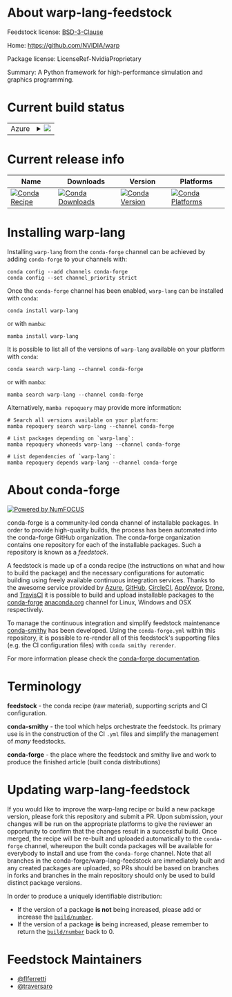 About warp-lang-feedstock
=========================

Feedstock license: [BSD-3-Clause](https://github.com/conda-forge/warp-lang-feedstock/blob/main/LICENSE.txt)

Home: https://github.com/NVIDIA/warp

Package license: LicenseRef-NvidiaProprietary

Summary: A Python framework for high-performance simulation and graphics programming.

Current build status
====================


<table>
    
  <tr>
    <td>Azure</td>
    <td>
      <details>
        <summary>
          <a href="https://dev.azure.com/conda-forge/feedstock-builds/_build/latest?definitionId=20966&branchName=main">
            <img src="https://dev.azure.com/conda-forge/feedstock-builds/_apis/build/status/warp-lang-feedstock?branchName=main">
          </a>
        </summary>
        <table>
          <thead><tr><th>Variant</th><th>Status</th></tr></thead>
          <tbody><tr>
              <td>linux_64_c_compiler_version11cuda_compiler_version11.8cxx_compiler_version11numpy2.0python3.10.____cpython</td>
              <td>
                <a href="https://dev.azure.com/conda-forge/feedstock-builds/_build/latest?definitionId=20966&branchName=main">
                  <img src="https://dev.azure.com/conda-forge/feedstock-builds/_apis/build/status/warp-lang-feedstock?branchName=main&jobName=linux&configuration=linux%20linux_64_c_compiler_version11cuda_compiler_version11.8cxx_compiler_version11numpy2.0python3.10.____cpython" alt="variant">
                </a>
              </td>
            </tr><tr>
              <td>linux_64_c_compiler_version11cuda_compiler_version11.8cxx_compiler_version11numpy2.0python3.11.____cpython</td>
              <td>
                <a href="https://dev.azure.com/conda-forge/feedstock-builds/_build/latest?definitionId=20966&branchName=main">
                  <img src="https://dev.azure.com/conda-forge/feedstock-builds/_apis/build/status/warp-lang-feedstock?branchName=main&jobName=linux&configuration=linux%20linux_64_c_compiler_version11cuda_compiler_version11.8cxx_compiler_version11numpy2.0python3.11.____cpython" alt="variant">
                </a>
              </td>
            </tr><tr>
              <td>linux_64_c_compiler_version11cuda_compiler_version11.8cxx_compiler_version11numpy2.0python3.12.____cpython</td>
              <td>
                <a href="https://dev.azure.com/conda-forge/feedstock-builds/_build/latest?definitionId=20966&branchName=main">
                  <img src="https://dev.azure.com/conda-forge/feedstock-builds/_apis/build/status/warp-lang-feedstock?branchName=main&jobName=linux&configuration=linux%20linux_64_c_compiler_version11cuda_compiler_version11.8cxx_compiler_version11numpy2.0python3.12.____cpython" alt="variant">
                </a>
              </td>
            </tr><tr>
              <td>linux_64_c_compiler_version11cuda_compiler_version11.8cxx_compiler_version11numpy2.0python3.9.____cpython</td>
              <td>
                <a href="https://dev.azure.com/conda-forge/feedstock-builds/_build/latest?definitionId=20966&branchName=main">
                  <img src="https://dev.azure.com/conda-forge/feedstock-builds/_apis/build/status/warp-lang-feedstock?branchName=main&jobName=linux&configuration=linux%20linux_64_c_compiler_version11cuda_compiler_version11.8cxx_compiler_version11numpy2.0python3.9.____cpython" alt="variant">
                </a>
              </td>
            </tr><tr>
              <td>linux_64_c_compiler_version11cuda_compiler_version11.8cxx_compiler_version11numpy2python3.13.____cp313</td>
              <td>
                <a href="https://dev.azure.com/conda-forge/feedstock-builds/_build/latest?definitionId=20966&branchName=main">
                  <img src="https://dev.azure.com/conda-forge/feedstock-builds/_apis/build/status/warp-lang-feedstock?branchName=main&jobName=linux&configuration=linux%20linux_64_c_compiler_version11cuda_compiler_version11.8cxx_compiler_version11numpy2python3.13.____cp313" alt="variant">
                </a>
              </td>
            </tr><tr>
              <td>linux_64_c_compiler_version13cuda_compiler_version12.6cxx_compiler_version13numpy2.0python3.10.____cpython</td>
              <td>
                <a href="https://dev.azure.com/conda-forge/feedstock-builds/_build/latest?definitionId=20966&branchName=main">
                  <img src="https://dev.azure.com/conda-forge/feedstock-builds/_apis/build/status/warp-lang-feedstock?branchName=main&jobName=linux&configuration=linux%20linux_64_c_compiler_version13cuda_compiler_version12.6cxx_compiler_version13numpy2.0python3.10.____cpython" alt="variant">
                </a>
              </td>
            </tr><tr>
              <td>linux_64_c_compiler_version13cuda_compiler_version12.6cxx_compiler_version13numpy2.0python3.11.____cpython</td>
              <td>
                <a href="https://dev.azure.com/conda-forge/feedstock-builds/_build/latest?definitionId=20966&branchName=main">
                  <img src="https://dev.azure.com/conda-forge/feedstock-builds/_apis/build/status/warp-lang-feedstock?branchName=main&jobName=linux&configuration=linux%20linux_64_c_compiler_version13cuda_compiler_version12.6cxx_compiler_version13numpy2.0python3.11.____cpython" alt="variant">
                </a>
              </td>
            </tr><tr>
              <td>linux_64_c_compiler_version13cuda_compiler_version12.6cxx_compiler_version13numpy2.0python3.12.____cpython</td>
              <td>
                <a href="https://dev.azure.com/conda-forge/feedstock-builds/_build/latest?definitionId=20966&branchName=main">
                  <img src="https://dev.azure.com/conda-forge/feedstock-builds/_apis/build/status/warp-lang-feedstock?branchName=main&jobName=linux&configuration=linux%20linux_64_c_compiler_version13cuda_compiler_version12.6cxx_compiler_version13numpy2.0python3.12.____cpython" alt="variant">
                </a>
              </td>
            </tr><tr>
              <td>linux_64_c_compiler_version13cuda_compiler_version12.6cxx_compiler_version13numpy2.0python3.9.____cpython</td>
              <td>
                <a href="https://dev.azure.com/conda-forge/feedstock-builds/_build/latest?definitionId=20966&branchName=main">
                  <img src="https://dev.azure.com/conda-forge/feedstock-builds/_apis/build/status/warp-lang-feedstock?branchName=main&jobName=linux&configuration=linux%20linux_64_c_compiler_version13cuda_compiler_version12.6cxx_compiler_version13numpy2.0python3.9.____cpython" alt="variant">
                </a>
              </td>
            </tr><tr>
              <td>linux_64_c_compiler_version13cuda_compiler_version12.6cxx_compiler_version13numpy2python3.13.____cp313</td>
              <td>
                <a href="https://dev.azure.com/conda-forge/feedstock-builds/_build/latest?definitionId=20966&branchName=main">
                  <img src="https://dev.azure.com/conda-forge/feedstock-builds/_apis/build/status/warp-lang-feedstock?branchName=main&jobName=linux&configuration=linux%20linux_64_c_compiler_version13cuda_compiler_version12.6cxx_compiler_version13numpy2python3.13.____cp313" alt="variant">
                </a>
              </td>
            </tr><tr>
              <td>linux_64_c_compiler_version13cuda_compiler_versionNonecxx_compiler_version13numpy2.0python3.10.____cpython</td>
              <td>
                <a href="https://dev.azure.com/conda-forge/feedstock-builds/_build/latest?definitionId=20966&branchName=main">
                  <img src="https://dev.azure.com/conda-forge/feedstock-builds/_apis/build/status/warp-lang-feedstock?branchName=main&jobName=linux&configuration=linux%20linux_64_c_compiler_version13cuda_compiler_versionNonecxx_compiler_version13numpy2.0python3.10.____cpython" alt="variant">
                </a>
              </td>
            </tr><tr>
              <td>linux_64_c_compiler_version13cuda_compiler_versionNonecxx_compiler_version13numpy2.0python3.11.____cpython</td>
              <td>
                <a href="https://dev.azure.com/conda-forge/feedstock-builds/_build/latest?definitionId=20966&branchName=main">
                  <img src="https://dev.azure.com/conda-forge/feedstock-builds/_apis/build/status/warp-lang-feedstock?branchName=main&jobName=linux&configuration=linux%20linux_64_c_compiler_version13cuda_compiler_versionNonecxx_compiler_version13numpy2.0python3.11.____cpython" alt="variant">
                </a>
              </td>
            </tr><tr>
              <td>linux_64_c_compiler_version13cuda_compiler_versionNonecxx_compiler_version13numpy2.0python3.12.____cpython</td>
              <td>
                <a href="https://dev.azure.com/conda-forge/feedstock-builds/_build/latest?definitionId=20966&branchName=main">
                  <img src="https://dev.azure.com/conda-forge/feedstock-builds/_apis/build/status/warp-lang-feedstock?branchName=main&jobName=linux&configuration=linux%20linux_64_c_compiler_version13cuda_compiler_versionNonecxx_compiler_version13numpy2.0python3.12.____cpython" alt="variant">
                </a>
              </td>
            </tr><tr>
              <td>linux_64_c_compiler_version13cuda_compiler_versionNonecxx_compiler_version13numpy2.0python3.9.____cpython</td>
              <td>
                <a href="https://dev.azure.com/conda-forge/feedstock-builds/_build/latest?definitionId=20966&branchName=main">
                  <img src="https://dev.azure.com/conda-forge/feedstock-builds/_apis/build/status/warp-lang-feedstock?branchName=main&jobName=linux&configuration=linux%20linux_64_c_compiler_version13cuda_compiler_versionNonecxx_compiler_version13numpy2.0python3.9.____cpython" alt="variant">
                </a>
              </td>
            </tr><tr>
              <td>linux_64_c_compiler_version13cuda_compiler_versionNonecxx_compiler_version13numpy2python3.13.____cp313</td>
              <td>
                <a href="https://dev.azure.com/conda-forge/feedstock-builds/_build/latest?definitionId=20966&branchName=main">
                  <img src="https://dev.azure.com/conda-forge/feedstock-builds/_apis/build/status/warp-lang-feedstock?branchName=main&jobName=linux&configuration=linux%20linux_64_c_compiler_version13cuda_compiler_versionNonecxx_compiler_version13numpy2python3.13.____cp313" alt="variant">
                </a>
              </td>
            </tr><tr>
              <td>osx_64_numpy2.0python3.10.____cpython</td>
              <td>
                <a href="https://dev.azure.com/conda-forge/feedstock-builds/_build/latest?definitionId=20966&branchName=main">
                  <img src="https://dev.azure.com/conda-forge/feedstock-builds/_apis/build/status/warp-lang-feedstock?branchName=main&jobName=osx&configuration=osx%20osx_64_numpy2.0python3.10.____cpython" alt="variant">
                </a>
              </td>
            </tr><tr>
              <td>osx_64_numpy2.0python3.11.____cpython</td>
              <td>
                <a href="https://dev.azure.com/conda-forge/feedstock-builds/_build/latest?definitionId=20966&branchName=main">
                  <img src="https://dev.azure.com/conda-forge/feedstock-builds/_apis/build/status/warp-lang-feedstock?branchName=main&jobName=osx&configuration=osx%20osx_64_numpy2.0python3.11.____cpython" alt="variant">
                </a>
              </td>
            </tr><tr>
              <td>osx_64_numpy2.0python3.12.____cpython</td>
              <td>
                <a href="https://dev.azure.com/conda-forge/feedstock-builds/_build/latest?definitionId=20966&branchName=main">
                  <img src="https://dev.azure.com/conda-forge/feedstock-builds/_apis/build/status/warp-lang-feedstock?branchName=main&jobName=osx&configuration=osx%20osx_64_numpy2.0python3.12.____cpython" alt="variant">
                </a>
              </td>
            </tr><tr>
              <td>osx_64_numpy2.0python3.9.____cpython</td>
              <td>
                <a href="https://dev.azure.com/conda-forge/feedstock-builds/_build/latest?definitionId=20966&branchName=main">
                  <img src="https://dev.azure.com/conda-forge/feedstock-builds/_apis/build/status/warp-lang-feedstock?branchName=main&jobName=osx&configuration=osx%20osx_64_numpy2.0python3.9.____cpython" alt="variant">
                </a>
              </td>
            </tr><tr>
              <td>osx_64_numpy2python3.13.____cp313</td>
              <td>
                <a href="https://dev.azure.com/conda-forge/feedstock-builds/_build/latest?definitionId=20966&branchName=main">
                  <img src="https://dev.azure.com/conda-forge/feedstock-builds/_apis/build/status/warp-lang-feedstock?branchName=main&jobName=osx&configuration=osx%20osx_64_numpy2python3.13.____cp313" alt="variant">
                </a>
              </td>
            </tr><tr>
              <td>win_64_cuda_compilerNonecuda_compiler_versionNonenumpy2.0python3.10.____cpython</td>
              <td>
                <a href="https://dev.azure.com/conda-forge/feedstock-builds/_build/latest?definitionId=20966&branchName=main">
                  <img src="https://dev.azure.com/conda-forge/feedstock-builds/_apis/build/status/warp-lang-feedstock?branchName=main&jobName=win&configuration=win%20win_64_cuda_compilerNonecuda_compiler_versionNonenumpy2.0python3.10.____cpython" alt="variant">
                </a>
              </td>
            </tr><tr>
              <td>win_64_cuda_compilerNonecuda_compiler_versionNonenumpy2.0python3.11.____cpython</td>
              <td>
                <a href="https://dev.azure.com/conda-forge/feedstock-builds/_build/latest?definitionId=20966&branchName=main">
                  <img src="https://dev.azure.com/conda-forge/feedstock-builds/_apis/build/status/warp-lang-feedstock?branchName=main&jobName=win&configuration=win%20win_64_cuda_compilerNonecuda_compiler_versionNonenumpy2.0python3.11.____cpython" alt="variant">
                </a>
              </td>
            </tr><tr>
              <td>win_64_cuda_compilerNonecuda_compiler_versionNonenumpy2.0python3.12.____cpython</td>
              <td>
                <a href="https://dev.azure.com/conda-forge/feedstock-builds/_build/latest?definitionId=20966&branchName=main">
                  <img src="https://dev.azure.com/conda-forge/feedstock-builds/_apis/build/status/warp-lang-feedstock?branchName=main&jobName=win&configuration=win%20win_64_cuda_compilerNonecuda_compiler_versionNonenumpy2.0python3.12.____cpython" alt="variant">
                </a>
              </td>
            </tr><tr>
              <td>win_64_cuda_compilerNonecuda_compiler_versionNonenumpy2.0python3.9.____cpython</td>
              <td>
                <a href="https://dev.azure.com/conda-forge/feedstock-builds/_build/latest?definitionId=20966&branchName=main">
                  <img src="https://dev.azure.com/conda-forge/feedstock-builds/_apis/build/status/warp-lang-feedstock?branchName=main&jobName=win&configuration=win%20win_64_cuda_compilerNonecuda_compiler_versionNonenumpy2.0python3.9.____cpython" alt="variant">
                </a>
              </td>
            </tr><tr>
              <td>win_64_cuda_compilerNonecuda_compiler_versionNonenumpy2python3.13.____cp313</td>
              <td>
                <a href="https://dev.azure.com/conda-forge/feedstock-builds/_build/latest?definitionId=20966&branchName=main">
                  <img src="https://dev.azure.com/conda-forge/feedstock-builds/_apis/build/status/warp-lang-feedstock?branchName=main&jobName=win&configuration=win%20win_64_cuda_compilerNonecuda_compiler_versionNonenumpy2python3.13.____cp313" alt="variant">
                </a>
              </td>
            </tr><tr>
              <td>win_64_cuda_compilercuda-nvcccuda_compiler_version12.6numpy2.0python3.10.____cpython</td>
              <td>
                <a href="https://dev.azure.com/conda-forge/feedstock-builds/_build/latest?definitionId=20966&branchName=main">
                  <img src="https://dev.azure.com/conda-forge/feedstock-builds/_apis/build/status/warp-lang-feedstock?branchName=main&jobName=win&configuration=win%20win_64_cuda_compilercuda-nvcccuda_compiler_version12.6numpy2.0python3.10.____cpython" alt="variant">
                </a>
              </td>
            </tr><tr>
              <td>win_64_cuda_compilercuda-nvcccuda_compiler_version12.6numpy2.0python3.11.____cpython</td>
              <td>
                <a href="https://dev.azure.com/conda-forge/feedstock-builds/_build/latest?definitionId=20966&branchName=main">
                  <img src="https://dev.azure.com/conda-forge/feedstock-builds/_apis/build/status/warp-lang-feedstock?branchName=main&jobName=win&configuration=win%20win_64_cuda_compilercuda-nvcccuda_compiler_version12.6numpy2.0python3.11.____cpython" alt="variant">
                </a>
              </td>
            </tr><tr>
              <td>win_64_cuda_compilercuda-nvcccuda_compiler_version12.6numpy2.0python3.12.____cpython</td>
              <td>
                <a href="https://dev.azure.com/conda-forge/feedstock-builds/_build/latest?definitionId=20966&branchName=main">
                  <img src="https://dev.azure.com/conda-forge/feedstock-builds/_apis/build/status/warp-lang-feedstock?branchName=main&jobName=win&configuration=win%20win_64_cuda_compilercuda-nvcccuda_compiler_version12.6numpy2.0python3.12.____cpython" alt="variant">
                </a>
              </td>
            </tr><tr>
              <td>win_64_cuda_compilercuda-nvcccuda_compiler_version12.6numpy2.0python3.9.____cpython</td>
              <td>
                <a href="https://dev.azure.com/conda-forge/feedstock-builds/_build/latest?definitionId=20966&branchName=main">
                  <img src="https://dev.azure.com/conda-forge/feedstock-builds/_apis/build/status/warp-lang-feedstock?branchName=main&jobName=win&configuration=win%20win_64_cuda_compilercuda-nvcccuda_compiler_version12.6numpy2.0python3.9.____cpython" alt="variant">
                </a>
              </td>
            </tr><tr>
              <td>win_64_cuda_compilercuda-nvcccuda_compiler_version12.6numpy2python3.13.____cp313</td>
              <td>
                <a href="https://dev.azure.com/conda-forge/feedstock-builds/_build/latest?definitionId=20966&branchName=main">
                  <img src="https://dev.azure.com/conda-forge/feedstock-builds/_apis/build/status/warp-lang-feedstock?branchName=main&jobName=win&configuration=win%20win_64_cuda_compilercuda-nvcccuda_compiler_version12.6numpy2python3.13.____cp313" alt="variant">
                </a>
              </td>
            </tr><tr>
              <td>win_64_cuda_compilernvcccuda_compiler_version11.8numpy2.0python3.10.____cpython</td>
              <td>
                <a href="https://dev.azure.com/conda-forge/feedstock-builds/_build/latest?definitionId=20966&branchName=main">
                  <img src="https://dev.azure.com/conda-forge/feedstock-builds/_apis/build/status/warp-lang-feedstock?branchName=main&jobName=win&configuration=win%20win_64_cuda_compilernvcccuda_compiler_version11.8numpy2.0python3.10.____cpython" alt="variant">
                </a>
              </td>
            </tr><tr>
              <td>win_64_cuda_compilernvcccuda_compiler_version11.8numpy2.0python3.11.____cpython</td>
              <td>
                <a href="https://dev.azure.com/conda-forge/feedstock-builds/_build/latest?definitionId=20966&branchName=main">
                  <img src="https://dev.azure.com/conda-forge/feedstock-builds/_apis/build/status/warp-lang-feedstock?branchName=main&jobName=win&configuration=win%20win_64_cuda_compilernvcccuda_compiler_version11.8numpy2.0python3.11.____cpython" alt="variant">
                </a>
              </td>
            </tr><tr>
              <td>win_64_cuda_compilernvcccuda_compiler_version11.8numpy2.0python3.12.____cpython</td>
              <td>
                <a href="https://dev.azure.com/conda-forge/feedstock-builds/_build/latest?definitionId=20966&branchName=main">
                  <img src="https://dev.azure.com/conda-forge/feedstock-builds/_apis/build/status/warp-lang-feedstock?branchName=main&jobName=win&configuration=win%20win_64_cuda_compilernvcccuda_compiler_version11.8numpy2.0python3.12.____cpython" alt="variant">
                </a>
              </td>
            </tr><tr>
              <td>win_64_cuda_compilernvcccuda_compiler_version11.8numpy2.0python3.9.____cpython</td>
              <td>
                <a href="https://dev.azure.com/conda-forge/feedstock-builds/_build/latest?definitionId=20966&branchName=main">
                  <img src="https://dev.azure.com/conda-forge/feedstock-builds/_apis/build/status/warp-lang-feedstock?branchName=main&jobName=win&configuration=win%20win_64_cuda_compilernvcccuda_compiler_version11.8numpy2.0python3.9.____cpython" alt="variant">
                </a>
              </td>
            </tr><tr>
              <td>win_64_cuda_compilernvcccuda_compiler_version11.8numpy2python3.13.____cp313</td>
              <td>
                <a href="https://dev.azure.com/conda-forge/feedstock-builds/_build/latest?definitionId=20966&branchName=main">
                  <img src="https://dev.azure.com/conda-forge/feedstock-builds/_apis/build/status/warp-lang-feedstock?branchName=main&jobName=win&configuration=win%20win_64_cuda_compilernvcccuda_compiler_version11.8numpy2python3.13.____cp313" alt="variant">
                </a>
              </td>
            </tr>
          </tbody>
        </table>
      </details>
    </td>
  </tr>
</table>

Current release info
====================

| Name | Downloads | Version | Platforms |
| --- | --- | --- | --- |
| [![Conda Recipe](https://img.shields.io/badge/recipe-warp--lang-green.svg)](https://anaconda.org/conda-forge/warp-lang) | [![Conda Downloads](https://img.shields.io/conda/dn/conda-forge/warp-lang.svg)](https://anaconda.org/conda-forge/warp-lang) | [![Conda Version](https://img.shields.io/conda/vn/conda-forge/warp-lang.svg)](https://anaconda.org/conda-forge/warp-lang) | [![Conda Platforms](https://img.shields.io/conda/pn/conda-forge/warp-lang.svg)](https://anaconda.org/conda-forge/warp-lang) |

Installing warp-lang
====================

Installing `warp-lang` from the `conda-forge` channel can be achieved by adding `conda-forge` to your channels with:

```
conda config --add channels conda-forge
conda config --set channel_priority strict
```

Once the `conda-forge` channel has been enabled, `warp-lang` can be installed with `conda`:

```
conda install warp-lang
```

or with `mamba`:

```
mamba install warp-lang
```

It is possible to list all of the versions of `warp-lang` available on your platform with `conda`:

```
conda search warp-lang --channel conda-forge
```

or with `mamba`:

```
mamba search warp-lang --channel conda-forge
```

Alternatively, `mamba repoquery` may provide more information:

```
# Search all versions available on your platform:
mamba repoquery search warp-lang --channel conda-forge

# List packages depending on `warp-lang`:
mamba repoquery whoneeds warp-lang --channel conda-forge

# List dependencies of `warp-lang`:
mamba repoquery depends warp-lang --channel conda-forge
```


About conda-forge
=================

[![Powered by
NumFOCUS](https://img.shields.io/badge/powered%20by-NumFOCUS-orange.svg?style=flat&colorA=E1523D&colorB=007D8A)](https://numfocus.org)

conda-forge is a community-led conda channel of installable packages.
In order to provide high-quality builds, the process has been automated into the
conda-forge GitHub organization. The conda-forge organization contains one repository
for each of the installable packages. Such a repository is known as a *feedstock*.

A feedstock is made up of a conda recipe (the instructions on what and how to build
the package) and the necessary configurations for automatic building using freely
available continuous integration services. Thanks to the awesome service provided by
[Azure](https://azure.microsoft.com/en-us/services/devops/), [GitHub](https://github.com/),
[CircleCI](https://circleci.com/), [AppVeyor](https://www.appveyor.com/),
[Drone](https://cloud.drone.io/welcome), and [TravisCI](https://travis-ci.com/)
it is possible to build and upload installable packages to the
[conda-forge](https://anaconda.org/conda-forge) [anaconda.org](https://anaconda.org/)
channel for Linux, Windows and OSX respectively.

To manage the continuous integration and simplify feedstock maintenance
[conda-smithy](https://github.com/conda-forge/conda-smithy) has been developed.
Using the ``conda-forge.yml`` within this repository, it is possible to re-render all of
this feedstock's supporting files (e.g. the CI configuration files) with ``conda smithy rerender``.

For more information please check the [conda-forge documentation](https://conda-forge.org/docs/).

Terminology
===========

**feedstock** - the conda recipe (raw material), supporting scripts and CI configuration.

**conda-smithy** - the tool which helps orchestrate the feedstock.
                   Its primary use is in the construction of the CI ``.yml`` files
                   and simplify the management of *many* feedstocks.

**conda-forge** - the place where the feedstock and smithy live and work to
                  produce the finished article (built conda distributions)


Updating warp-lang-feedstock
============================

If you would like to improve the warp-lang recipe or build a new
package version, please fork this repository and submit a PR. Upon submission,
your changes will be run on the appropriate platforms to give the reviewer an
opportunity to confirm that the changes result in a successful build. Once
merged, the recipe will be re-built and uploaded automatically to the
`conda-forge` channel, whereupon the built conda packages will be available for
everybody to install and use from the `conda-forge` channel.
Note that all branches in the conda-forge/warp-lang-feedstock are
immediately built and any created packages are uploaded, so PRs should be based
on branches in forks and branches in the main repository should only be used to
build distinct package versions.

In order to produce a uniquely identifiable distribution:
 * If the version of a package **is not** being increased, please add or increase
   the [``build/number``](https://docs.conda.io/projects/conda-build/en/latest/resources/define-metadata.html#build-number-and-string).
 * If the version of a package **is** being increased, please remember to return
   the [``build/number``](https://docs.conda.io/projects/conda-build/en/latest/resources/define-metadata.html#build-number-and-string)
   back to 0.

Feedstock Maintainers
=====================

* [@flferretti](https://github.com/flferretti/)
* [@traversaro](https://github.com/traversaro/)


